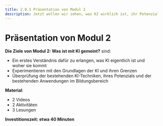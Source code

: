 ```yaml
---
title: 2.0.1 Präsentation von Modul 2
description: Jetzt wollen wir sehen, was KI wirklich ist, ihr Potenzial und ihre Grenzen für die Bildung
---
```


# Präsentation von Modul 2

**Die Ziele von Modul 2: Was ist mit KI gemeint?** sind:

- Ein erstes Verständnis dafür zu erlangen, was KI eigentlich ist und woher sie kommt
- Experimentieren mit den Grundlagen der KI und ihren Grenzen
- Überprüfung der bestehenden KI-Techniken, ihres Potenzials und der bestehenden Anwendungen im Bildungsbereich

**Material**:

- 2 Videos
- 2 Aktivitäten
- 3 Lesungen

**Investitionszeit: etwa 40 Minuten**
